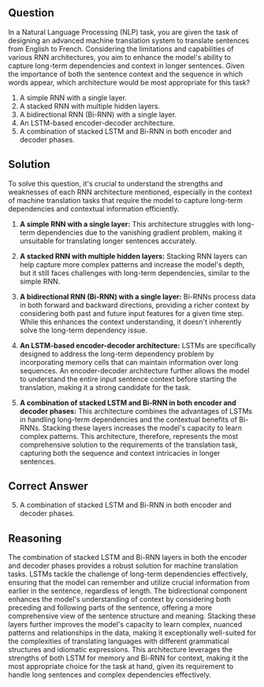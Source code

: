 ## Question
In a Natural Language Processing (NLP) task, you are given the task of designing an advanced machine translation system to translate sentences from English to French. Considering the limitations and capabilities of various RNN architectures, you aim to enhance the model's ability to capture long-term dependencies and context in longer sentences. Given the importance of both the sentence context and the sequence in which words appear, which architecture would be most appropriate for this task?

1. A simple RNN with a single layer.
2. A stacked RNN with multiple hidden layers.
3. A bidirectional RNN (Bi-RNN) with a single layer.
4. An LSTM-based encoder-decoder architecture.
5. A combination of stacked LSTM and Bi-RNN in both encoder and decoder phases.

## Solution
To solve this question, it's crucial to understand the strengths and weaknesses of each RNN architecture mentioned, especially in the context of machine translation tasks that require the model to capture long-term dependencies and contextual information efficiently.

1. **A simple RNN with a single layer:** This architecture struggles with long-term dependencies due to the vanishing gradient problem, making it unsuitable for translating longer sentences accurately.

2. **A stacked RNN with multiple hidden layers:** Stacking RNN layers can help capture more complex patterns and increase the model's depth, but it still faces challenges with long-term dependencies, similar to the simple RNN.

3. **A bidirectional RNN (Bi-RNN) with a single layer:** Bi-RNNs process data in both forward and backward directions, providing a richer context by considering both past and future input features for a given time step. While this enhances the context understanding, it doesn't inherently solve the long-term dependency issue.

4. **An LSTM-based encoder-decoder architecture:** LSTMs are specifically designed to address the long-term dependency problem by incorporating memory cells that can maintain information over long sequences. An encoder-decoder architecture further allows the model to understand the entire input sentence context before starting the translation, making it a strong candidate for the task.

5. **A combination of stacked LSTM and Bi-RNN in both encoder and decoder phases:** This architecture combines the advantages of LSTMs in handling long-term dependencies and the contextual benefits of Bi-RNNs. Stacking these layers increases the model's capacity to learn complex patterns. This architecture, therefore, represents the most comprehensive solution to the requirements of the translation task, capturing both the sequence and context intricacies in longer sentences.

## Correct Answer
5. A combination of stacked LSTM and Bi-RNN in both encoder and decoder phases.

## Reasoning
The combination of stacked LSTM and Bi-RNN layers in both the encoder and decoder phases provides a robust solution for machine translation tasks. LSTMs tackle the challenge of long-term dependencies effectively, ensuring that the model can remember and utilize crucial information from earlier in the sentence, regardless of length. The bidirectional component enhances the model's understanding of context by considering both preceding and following parts of the sentence, offering a more comprehensive view of the sentence structure and meaning. Stacking these layers further improves the model's capacity to learn complex, nuanced patterns and relationships in the data, making it exceptionally well-suited for the complexities of translating languages with different grammatical structures and idiomatic expressions. This architecture leverages the strengths of both LSTM for memory and Bi-RNN for context, making it the most appropriate choice for the task at hand, given its requirement to handle long sentences and complex dependencies effectively.